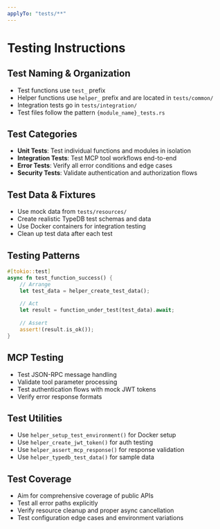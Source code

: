 ```yaml
---
applyTo: "tests/**"
---
```


# Testing Instructions

## Test Naming & Organization
- Test functions use `test_` prefix
- Helper functions use `helper_` prefix and are located in `tests/common/`
- Integration tests go in `tests/integration/`
- Test files follow the pattern `{module_name}_tests.rs`

## Test Categories
- **Unit Tests**: Test individual functions and modules in isolation
- **Integration Tests**: Test MCP tool workflows end-to-end
- **Error Tests**: Verify all error conditions and edge cases
- **Security Tests**: Validate authentication and authorization flows

## Test Data & Fixtures
- Use mock data from `tests/resources/`
- Create realistic TypeDB test schemas and data
- Use Docker containers for integration testing
- Clean up test data after each test

## Testing Patterns
```rust
#[tokio::test]
async fn test_function_success() {
    // Arrange
    let test_data = helper_create_test_data();
    
    // Act
    let result = function_under_test(test_data).await;
    
    // Assert
    assert!(result.is_ok());
}
```

## MCP Testing
- Test JSON-RPC message handling
- Validate tool parameter processing  
- Test authentication flows with mock JWT tokens
- Verify error response formats

## Test Utilities
- Use `helper_setup_test_environment()` for Docker setup
- Use `helper_create_jwt_token()` for auth testing
- Use `helper_assert_mcp_response()` for response validation
- Use `helper_typedb_test_data()` for sample data

## Test Coverage
- Aim for comprehensive coverage of public APIs
- Test all error paths explicitly
- Verify resource cleanup and proper async cancellation
- Test configuration edge cases and environment variations
